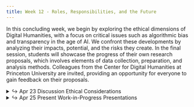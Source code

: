 ```yaml
---
title: Week 12 - Roles, Responsibilities, and the Future
---
```

In this concluding week, we begin by exploring the ethical dimensions of Digital Humanities, with a focus on critical issues such as algorithmic bias and transparency in the age of AI. We confront these developments by analyzing their impacts, potential, and the risks they create. In the final session, students will showcase the progress of their own research proposals, which involves elements of data collection, preparation, and analysis methods. Colleagues from the Center for Digital Humanities at Princeton University are invited, providing an opportunity for everyone to gain feedback on their proposals.

<details>
  <summary class="session-summary">
    <span class="arrow">↪</span>
    <span class="date-label">Apr 23</span>
    <span class="label label-blue">Discussion</span>
    <span class="session-title">Ethical Considerations</span>
  </summary>
  <div markdown="1">
- Slides (_coming soon_)
- Pre-Class Reflection (<span style="color: #FA795A;">no Perusall annotations required!</span>)
- [Presner, Todd, et al. _Digital Humanities Manifesto 2.0_.](https://app.perusall.com/courses/introdh24/presner-et-al-2009-digital-humanities-manifesto-2-0) 2009, pp. 1–15.
- [Catherine D'Ignazio, Lauren Klein, _Data Feminism: What Does Feminist Data Science Look Like?_](https://www.youtube.com/watch?v=guIxU_hK4aY) LSE Online Event. Chair: Fiona Steele. 2021. YouTube.
- **Post your reflection in the** <a href="https://introtodh--spring2024.slack.com/archives/C06F1KS1ULT" style="color: #ee6374;">**#reflections** </a>**channel on Slack** <a style="color: #ee6374;">**before 9am on the day of our class.**</a>

  <!-- - [Listen to this podcast episode of _Tech Won't Save Us_](https://www.techwontsave.us/episode/163_chatgpt_is_not_intelligent_w_emily_m_bender), where Emily Bender (Professor in the Department of Linguistics at the University of Washington and the Faculty Director of the Computational Linguistics Master's Program) discusses what it means to say that ChatGPT is a "stochastic parrot".
  <iframe style="border-radius:12px" src="https://open.spotify.com/embed/episode/2ILGlkAXAt4xfuKHwIV2on?utm_source=generator" width="100%" height="152" frameBorder="0" allowfullscreen="" allow="autoplay; clipboard-write; encrypted-media; fullscreen; picture-in-picture" loading="lazy"></iframe> -->
  

</div>
</details>

<details>
  <summary class="session-summary">
    <span class="arrow">↪</span>
    <span class="date-label">Apr 25</span>
    <span class="label label-green">Present</span>
    <span class="session-title">Work-in-Progress Presentations</span>
  </summary>
  <div markdown="1">
- Slides (_coming soon_)
</div>
</details>